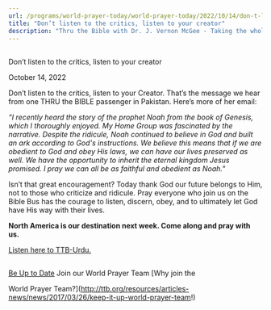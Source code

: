 ```yaml
---
url: /programs/world-prayer-today/world-prayer-today/2022/10/14/don-t-listen-to-the-critics-listen-to-your-creator
title: "Don’t listen to the critics, listen to your creator"
description: "Thru the Bible with Dr. J. Vernon McGee - Taking the whole Word to the whole world"
---
```







## 
 Don’t listen to the critics, listen to your creator


October 14, 2022




Don’t listen to the critics, listen to your Creator. That’s the message we hear from one THRU the BIBLE passenger in Pakistan. Here’s more of her email:

*“I recently heard the story of the prophet Noah from the book of Genesis, which I thoroughly enjoyed. My Home Group was fascinated by the narrative. Despite the ridicule, Noah continued to believe in God and built an ark according to God's instructions. We believe this means* *that if we are obedient to God and obey His laws, we can have our lives preserved as well. We have the opportunity to inherit the eternal kingdom Jesus promised. I pray we can all be as faithful and obedient as Noah."*

Isn’t that great encouragement? Today thank God our future belongs to Him, not to those who criticize and ridicule. Pray everyone who join us on the Bible Bus has the courage to listen, discern, obey, and to ultimately let God have His way with their lives.

**North America is our destination next week. Come along and pray with us.**

[Listen here to TTB-Urdu.](https://ttb.twr.org/home/day,0421/language,URD)







## 




[Be Up to Date](http://feeds.feedburner.com/WorldPrayerToday "World Prayer Today RSS Feed")
Join our World Prayer Team
[Why join the  

World Prayer Team?](http://ttb.org/resources/articles-news/news/2017/03/26/keep-it-up-world-prayer-team!)





